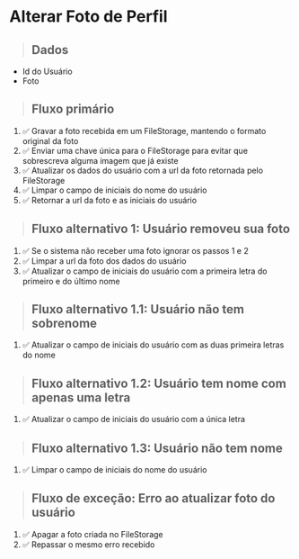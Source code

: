 # Alterar Foto de Perfil

> ## Dados

- Id do Usuário
- Foto

> ## Fluxo primário

1. ✅ Gravar a foto recebida em um FileStorage, mantendo o formato original da foto
2. ✅ Enviar uma chave única para o FileStorage para evitar que sobrescreva alguma imagem que já existe
3. ✅ Atualizar os dados do usuário com a url da foto retornada pelo FileStorage
4. ✅ Limpar o campo de iniciais do nome do usuário
5. ✅ Retornar a url da foto e as iniciais do usuário

> ## Fluxo alternativo 1: Usuário removeu sua foto

1. ✅ Se o sistema não receber uma foto ignorar os passos 1 e 2
2. ✅ Limpar a url da foto dos dados do usuário
3. ✅ Atualizar o campo de iniciais do usuário com a primeira letra do primeiro e do último nome

> ## Fluxo alternativo 1.1: Usuário não tem sobrenome

1. ✅ Atualizar o campo de iniciais do usuário com as duas primeira letras do nome

> ## Fluxo alternativo 1.2: Usuário tem nome com apenas uma letra

1. ✅ Atualizar o campo de iniciais do usuário com a única letra

> ## Fluxo alternativo 1.3: Usuário não tem nome

1. ✅ Limpar o campo de iniciais do nome do usuário

> ## Fluxo de exceção: Erro ao atualizar foto do usuário

1. ✅ Apagar a foto criada no FileStorage
2. ✅ Repassar o mesmo erro recebido
